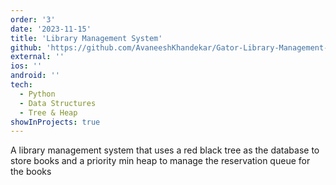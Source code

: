 ```yaml
---
order: '3'
date: '2023-11-15'
title: 'Library Management System'
github: 'https://github.com/AvaneeshKhandekar/Gator-Library-Management-System'
external: ''
ios: ''
android: ''
tech:
  - Python
  - Data Structures
  - Tree & Heap
showInProjects: true
---
```


A library management system that uses a red black tree as the database to store books and a priority min heap to manage the reservation queue for the books
